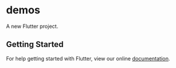 # demos

A new Flutter project.

## Getting Started

For help getting started with Flutter, view our online
[documentation](https://flutter.io/).
